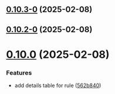 ## [0.10.3-0](https://github.com/justforuse/eslint-html-report/compare/v0.10.2-0...v0.10.3-0) (2025-02-08)



## [0.10.2-0](https://github.com/justforuse/eslint-html-report/compare/v0.10.0...v0.10.2-0) (2025-02-08)



# [0.10.0](https://github.com/justforuse/eslint-html-report/compare/562b8402558ba094f8e5ab6a17b228225db699d3...v0.10.0) (2025-02-08)


### Features

* add details table for rule ([562b840](https://github.com/justforuse/eslint-html-report/commit/562b8402558ba094f8e5ab6a17b228225db699d3))



